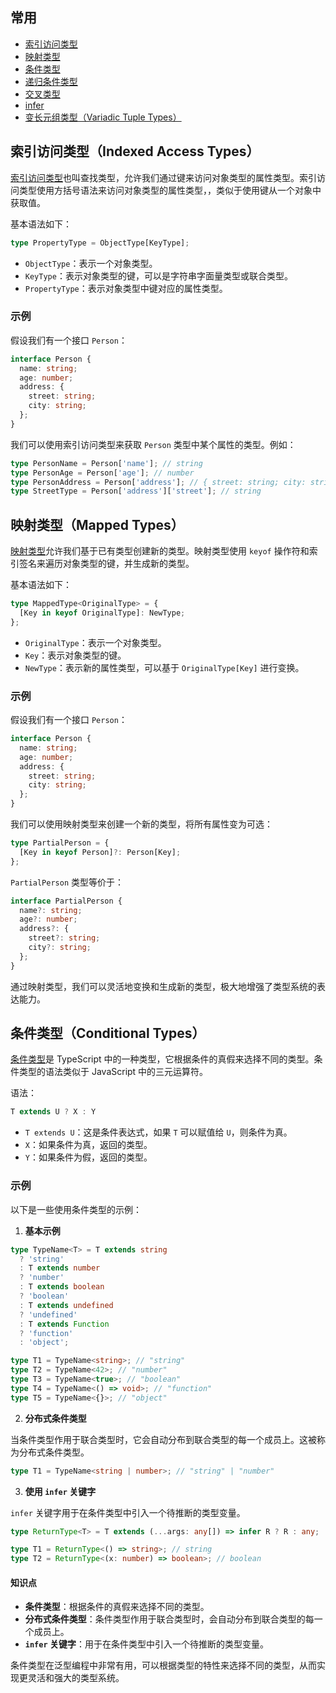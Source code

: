 ## 常用

- [索引访问类型](https://www.typescriptlang.org/docs/handbook/2/indexed-access-types.html)
- [映射类型](https://www.typescriptlang.org/docs/handbook/2/mapped-types.html)
- [条件类型](https://www.typescriptlang.org/docs/handbook/2/conditional-types.html)
- [递归条件类型](https://www.typescriptlang.org/docs/handbook/release-notes/typescript-4-1.html#recursive-conditional-types)
- [交叉类型](https://www.typescriptlang.org/docs/handbook/2/objects.html#intersection-types)
- [infer](https://www.typescriptlang.org/docs/handbook/2/conditional-types.html#inferring-within-conditional-types)
- [变长元组类型（Variadic Tuple Types）](https://www.typescriptlang.org/docs/handbook/release-notes/typescript-4-0.html#variadic-tuple-types)

## 索引访问类型（Indexed Access Types）

[索引访问类型](https://www.typescriptlang.org/docs/handbook/2/indexed-access-types.html)也叫查找类型，允许我们通过键来访问对象类型的属性类型。索引访问类型使用方括号语法来访问对象类型的属性类型，，类似于使用键从一个对象中获取值。

基本语法如下：

```typescript
type PropertyType = ObjectType[KeyType];
```

- `ObjectType`：表示一个对象类型。
- `KeyType`：表示对象类型的键，可以是字符串字面量类型或联合类型。
- `PropertyType`：表示对象类型中键对应的属性类型。

### 示例

假设我们有一个接口 `Person`：

```typescript
interface Person {
  name: string;
  age: number;
  address: {
    street: string;
    city: string;
  };
}
```

我们可以使用索引访问类型来获取 `Person` 类型中某个属性的类型。例如：

```typescript
type PersonName = Person['name']; // string
type PersonAge = Person['age']; // number
type PersonAddress = Person['address']; // { street: string; city: string; }
type StreetType = Person['address']['street']; // string
```

## 映射类型（Mapped Types）

[映射类型](https://www.typescriptlang.org/docs/handbook/2/mapped-types.html)允许我们基于已有类型创建新的类型。映射类型使用 `keyof` 操作符和索引签名来遍历对象类型的键，并生成新的类型。

基本语法如下：

```typescript
type MappedType<OriginalType> = {
  [Key in keyof OriginalType]: NewType;
};
```

- `OriginalType`：表示一个对象类型。
- `Key`：表示对象类型的键。
- `NewType`：表示新的属性类型，可以基于 `OriginalType[Key]` 进行变换。

### 示例

假设我们有一个接口 `Person`：

```typescript
interface Person {
  name: string;
  age: number;
  address: {
    street: string;
    city: string;
  };
}
```

我们可以使用映射类型来创建一个新的类型，将所有属性变为可选：

```typescript
type PartialPerson = {
  [Key in keyof Person]?: Person[Key];
};
```

`PartialPerson` 类型等价于：

```typescript
interface PartialPerson {
  name?: string;
  age?: number;
  address?: {
    street?: string;
    city?: string;
  };
}
```

通过映射类型，我们可以灵活地变换和生成新的类型，极大地增强了类型系统的表达能力。

## 条件类型（Conditional Types）

[条件类型](https://www.typescriptlang.org/docs/handbook/2/conditional-types.html)是 TypeScript 中的一种类型，它根据条件的真假来选择不同的类型。条件类型的语法类似于 JavaScript 中的三元运算符。

语法：

```typescript
T extends U ? X : Y
```

- `T extends U`：这是条件表达式，如果 `T` 可以赋值给 `U`，则条件为真。
- `X`：如果条件为真，返回的类型。
- `Y`：如果条件为假，返回的类型。

### 示例

以下是一些使用条件类型的示例：

1. **基本示例**

```typescript
type TypeName<T> = T extends string
  ? 'string'
  : T extends number
  ? 'number'
  : T extends boolean
  ? 'boolean'
  : T extends undefined
  ? 'undefined'
  : T extends Function
  ? 'function'
  : 'object';

type T1 = TypeName<string>; // "string"
type T2 = TypeName<42>; // "number"
type T3 = TypeName<true>; // "boolean"
type T4 = TypeName<() => void>; // "function"
type T5 = TypeName<{}>; // "object"
```

2. **分布式条件类型**

当条件类型作用于联合类型时，它会自动分布到联合类型的每一个成员上。这被称为分布式条件类型。

```typescript
type T1 = TypeName<string | number>; // "string" | "number"
```

3. **使用 `infer` 关键字**

`infer` 关键字用于在条件类型中引入一个待推断的类型变量。

```typescript
type ReturnType<T> = T extends (...args: any[]) => infer R ? R : any;

type T1 = ReturnType<() => string>; // string
type T2 = ReturnType<(x: number) => boolean>; // boolean
```

#### 知识点

- **条件类型**：根据条件的真假来选择不同的类型。
- **分布式条件类型**：条件类型作用于联合类型时，会自动分布到联合类型的每一个成员上。
- **`infer` 关键字**：用于在条件类型中引入一个待推断的类型变量。

条件类型在泛型编程中非常有用，可以根据类型的特性来选择不同的类型，从而实现更灵活和强大的类型系统。
